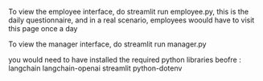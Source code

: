 To view the employee interface, do streamlit run employee.py, this is the daily questionnaire, and in a real scenario, employees woould have to visit this page once a day

To view the manager interface, do streamlit run manager.py

you would need to have installed the required python libraries beofre :
    langchain
    langchain-openai
    streamlit
    python-dotenv